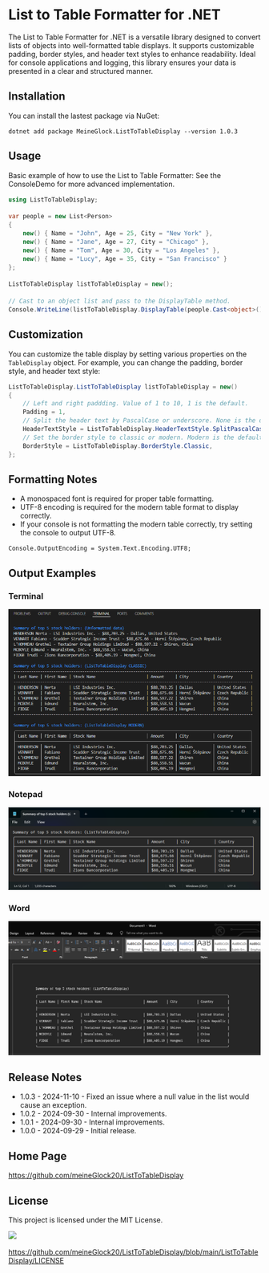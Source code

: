 # List to Table Formatter for .NET

The List to Table Formatter for .NET is a versatile library designed to convert lists of objects into well-formatted table displays. It supports customizable padding, border styles, and header text styles to enhance readability. Ideal for console applications and logging, this library ensures your data is presented in a clear and structured manner.

## Installation

You can install the lastest package via NuGet:
```
dotnet add package MeineGlock.ListToTableDisplay --version 1.0.3
```

## Usage

Basic example of how to use the List to Table Formatter:
See the ConsoleDemo for more advanced implementation.

```csharp
using ListToTableDisplay;

var people = new List<Person>
{
    new() { Name = "John", Age = 25, City = "New York" },
    new() { Name = "Jane", Age = 27, City = "Chicago" },
    new() { Name = "Tom", Age = 30, City = "Los Angeles" },
    new() { Name = "Lucy", Age = 35, City = "San Francisco" }
};

ListToTableDisplay listToTableDisplay = new();

// Cast to an object list and pass to the DisplayTable method.
Console.WriteLine(listToTableDisplay.DisplayTable(people.Cast<object>().ToList()));
```

## Customization

You can customize the table display by setting various properties on the `TableDisplay` object. For example, you can change the padding, border style, and header text style:

```csharp
ListToTableDisplay.ListToTableDisplay listToTableDisplay = new()
{
    // Left and right paddding. Value of 1 to 10, 1 is the default.
    Padding = 1,
    // Split the header text by PascalCase or underscore. None is the default.
    HeaderTextStyle = ListToTableDisplay.HeaderTextStyle.SplitPascalCase,
    // Set the border style to classic or modern. Modern is the default.
    BorderStyle = ListToTableDisplay.BorderStyle.Classic,
};
```
## Formatting Notes
- A monospaced font is required for proper table formatting.
- UTF-8 encoding is required for the modern table format to display correctly.
- If your console is not formatting the modern table correctly, try setting the console to output UTF-8.
```
Console.OutputEncoding = System.Text.Encoding.UTF8;
```

## Output Examples
### Terminal
![Screenshot 2024-09-28 102758](https://github.com/meineGlock20/ListToTableDisplay/blob/main/images/Screenshot%202024-09-28%20102758.png)

### Notepad
![Screenshot 2024-09-28 084009](https://github.com/meineGlock20/ListToTableDisplay/blob/main/images/Screenshot%202024-09-28%20084009.png)

### Word
![Screenshot 2024-09-28 084532](https://github.com/meineGlock20/ListToTableDisplay/blob/main/images/Screenshot%202024-09-28%20084532.png)

## Release Notes
- 1.0.3 - 2024-11-10 - Fixed an issue where a null value in the list would cause an exception.
- 1.0.2 - 2024-09-30 - Internal improvements.
- 1.0.1 - 2024-09-30 - Internal improvements.
- 1.0.0 - 2024-09-29 - Initial release.

## Home Page
https://github.com/meineGlock20/ListToTableDisplay

## License

This project is licensed under the MIT License.

![](https://img.shields.io/badge/License-MIT-blue.svg)

https://github.com/meineGlock20/ListToTableDisplay/blob/main/ListToTableDisplay/LICENSE

